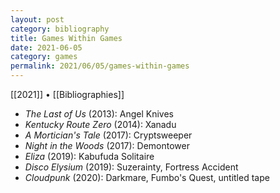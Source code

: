 ```yaml
---
layout: post
category: bibliography
title: Games Within Games
date: 2021-06-05
category: games
permalink: 2021/06/05/games-within-games
---
```


[[2021]] • [[Bibliographies]]

* *The Last of Us* (2013): Angel Knives
* *Kentucky Route Zero* (2014): Xanadu
* *A Mortician's Tale* (2017): Cryptsweeper
* *Night in the Woods* (2017): Demontower
* *Eliza* (2019): Kabufuda Solitaire
* *Disco Elysium* (2019): Suzerainty, Fortress Accident
* *Cloudpunk* (2020): Darkmare, Fumbo's Quest, untitled tape
